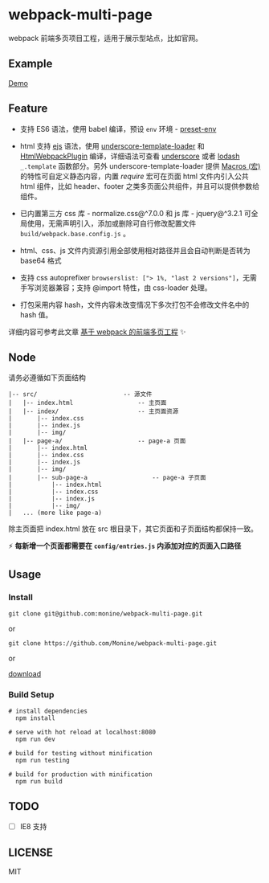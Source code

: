 # webpack-multi-page

webpack 前端多页项目工程，适用于展示型站点，比如官网。

## Example

[Demo](https://monine.github.io/webpack-multi-page/dist/)

## Feature

- 支持 ES6 语法，使用 babel 编译，预设 `env` 环境 - [preset-env](https://babeljs.io/docs/plugins/preset-env/)

- html 支持 [ejs](http://ejs.co/) 语法，使用 [underscore-template-loader](https://github.com/emaphp/underscore-template-loader) 和 [HtmlWebpackPlugin](https://github.com/jantimon/html-webpack-plugin) 编译，详细语法可查看 [underscore](http://underscorejs.org/#template) 或者 [lodash](https://lodash.com/docs/4.17.4#template) `_.template` 函数部分。另外 underscore-template-loader 提供 [Macros (宏)](https://github.com/emaphp/underscore-template-loader#macros) 的特性可自定义静态内容，内置 *require* 宏可在页面 html 文件内引入公共 html 组件，比如 header、footer 之类多页面公共组件，并且可以提供参数给组件。

- 已内置第三方 css 库 - normalize.css@^7.0.0 和 js 库 - jquery@^3.2.1 可全局使用，无需声明引入，添加或删除可自行修改配置文件 `build/webpack.base.config.js` 。

- html、css、js 文件内资源引用全部使用相对路径并且会自动判断是否转为 base64 格式

- 支持 css autoprefixer `browserslist: ["> 1%, "last 2 versions"]`，无需手写浏览器兼容；支持 @import 特性，由 css-loader 处理。

- 打包采用内容 hash，文件内容未改变情况下多次打包不会修改文件名中的 hash 值。

详细内容可参考此文章 [基于 webpack 的前端多页工程](https://monine.github.io/#/article/21) ✨

## Node

请务必遵循如下页面结构

  ``` base
  |-- src/                        -- 源文件
  |   |-- index.html                  -- 主页面
  |   |-- index/                      -- 主页面资源
  |       |-- index.css
  |       |-- index.js
  |       |-- img/
  |   |-- page-a/                     -- page-a 页面
  |       |-- index.html
  |       |-- index.css
  |       |-- index.js
  |       |-- img/
  |       |-- sub-page-a                  -- page-a 子页面
  |           |-- index.html
  |           |-- index.css
  |           |-- index.js
  |           |-- img/
  |   ... (more like page-a)
  ```

  除主页面把 index.html 放在 src 根目录下，其它页面和子页面结构都保持一致。

  :zap: **每新增一个页面都需要在 `config/entries.js` 内添加对应的页面入口路径**

## Usage

### Install

`git clone git@github.com:monine/webpack-multi-page.git`

or

`git clone https://github.com/Monine/webpack-multi-page.git`

or

[download](https://codeload.github.com/Monine/webpack-multi-page/zip/master)

### Build Setup

``` base
# install dependencies
  npm install

# serve with hot reload at localhost:8080
  npm run dev

# build for testing without minification
  npm run testing

# build for production with minification
  npm run build
```

## TODO

- [ ] IE8 支持

## LICENSE

MIT
